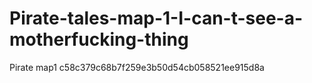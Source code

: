 # Pirate-tales-map-1-I-can-t-see-a-motherfucking-thing
Pirate map1
c58c379c68b7f259e3b50d54cb058521ee915d8a